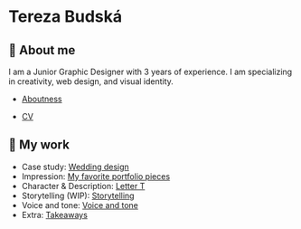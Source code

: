 # Tereza Budská
## 🌸 About me
I am a Junior Graphic Designer with 3 years of experience. I am specializing in creativity, web design, and visual identity.
- [Aboutness](https://tebri11.github.io/en-for-designers/03-aboutness/03-aboutness)

 - [CV](https://tebri11.github.io/en-for-designers/04-experience/cv-2021-budska.pdf)

## 🤍 My work
 - Case study: [Wedding design](https://tebri11.github.io/en-for-designers/03-aboutness/)
 - Impression: [My favorite portfolio pieces](https://tebri11.github.io/en-for-designers/02-impression/02-impression)
 - Character & Description: [Letter T](https://tebri11.github.io/en-for-designers/01-character-description/index)
 - Storytelling (WIP): [Storytelling](https://tebri11.github.io/en-for-designers/06-storytelling/index)
 - Voice and tone: [Voice and tone](https://tebri11.github.io/en-for-designers/05-voice-tone/index) 
 - Extra: [Takeaways](https://tebri11.github.io/en-for-designers/extra-takeaways/index)
